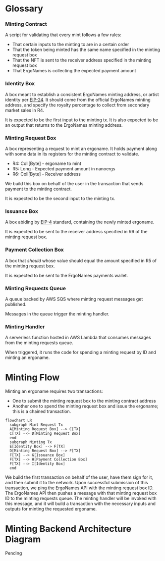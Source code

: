 # Glossary

### Minting Contract
A script for validating that every mint follows a few rules: 
- That certain inputs to the minting tx are in a certain order
- That the token being minted has the same name specified in the minting request box
- That the NFT is sent to the receiver address specified in the minting request box
- That ErgoNames is collecting the expected payment amount

### Identity Box
A box meant to establish a consistent ErgoNames minting address, or artist identity per [EIP-24](https://github.com/ergoplatform/eips/blob/master/eip-0024.md#artist-identity). It should come from the official ErgoNames minting address, and specify the royalty percentage to collect from secondary market sales in R4.

It is expected to be the first input to the minting tx.
It is also expected to be an output that returns to the ErgoNames minting address.

### Minting Request Box
A box representing a request to mint an ergoname. It holds payment along with some data in its registers for the minting contract to validate.

- R4: Coll[Byte] - ergoname to mint
- R5: Long - Expected payment amount in nanoergs
- R6: Coll[Byte] - Receiver address

We build this box on behalf of the user in the transaction that sends payment to the minting contract.

It is expected to be the second input to the minting tx.

### Issuance Box
A box abiding by [EIP-4](https://github.com/ergoplatform/eips/blob/master/eip-0004.md) standard, containing the newly minted ergoname.

It is expected to be sent to the receiver address specified in R6 of the minting request box.

### Payment Collection Box
A box that _should_ whose value should equal the amount specified in R5 of the minting request box.

It is expected to be sent to the ErgoNames payments wallet.

### Minting Requests Queue
A queue backed by AWS SQS where minting request messages get published.

Messages in the queue trigger the minting handler.

### Minting Handler
A serverless function hosted in AWS Lambda that consumes messages from the minting requests queue.

When triggered, it runs the code for spending a minting request by ID and minting an ergoname. 

# Minting Flow

Minting an ergoname requires two transactions:
- One to submit the minting request box to the minting contract address
- Another one to spend the minting request box and issue the ergoname; this is a chained transaction.

```mermaid
flowchart LR
  subgraph Mint Request Tx
  A[Minting Request Box] --> C[TX]
  C[TX] --> D[Minting Request Box]
  end
  subgraph Minting Tx
  E[Identity Box] --> F[TX]
  D[Minting Request Box] --> F[TX]
  F[TX] --> G[Issuance Box]
  F[TX] --> H[Payment Collection Box]
  F[TX] --> I[Identity Box]
  end
```

We build the first transaction on behalf of the user, have them sign for it, and then submit it to the network. Upon successful submission of this transaction, we ping the ErgoNames API with the minting request box ID. The ErgoNames API then pushes a message with that minting request box ID to the minting requests queue. The minting handler will be invoked with this message, and it will build a transaction with the necessary inputs and outputs for minting the requested ergoname.

# Minting Backend Architecture Diagram

Pending
